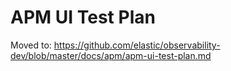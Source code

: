 # APM UI Test Plan

Moved to: https://github.com/elastic/observability-dev/blob/master/docs/apm/apm-ui-test-plan.md

